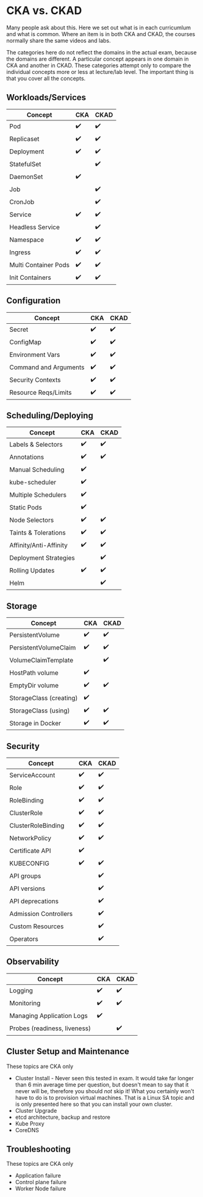 # CKA vs. CKAD

Many people ask about this. Here we set out what is in each curricumlum and what is common. Where an item is in both CKA and CKAD, the courses normally share the same videos and labs.

The categories here do not reflect the domains in the actual exam, because the domains are different. A particular concept appears in one domain in CKA and another in CKAD. These categories attempt only to compare the individual concepts more or less at lecture/lab level. The important thing is that you cover all the concepts.

## Workloads/Services

| Concept               | CKA                | CKAD               |
|-----------------------|--------------------|--------------------|
| Pod                   | :heavy_check_mark: | :heavy_check_mark: |
| Replicaset            | :heavy_check_mark: | :heavy_check_mark: |
| Deployment            | :heavy_check_mark: | :heavy_check_mark: |
| StatefulSet           |                    | :heavy_check_mark: |
| DaemonSet             | :heavy_check_mark: |                    |
| Job                   |                    | :heavy_check_mark: |
| CronJob               |                    | :heavy_check_mark: |
| Service               | :heavy_check_mark: | :heavy_check_mark: |
| Headless Service      |                    | :heavy_check_mark: |
| Namespace             | :heavy_check_mark: | :heavy_check_mark: |
| Ingress               | :heavy_check_mark: | :heavy_check_mark: |
| Multi Container Pods  | :heavy_check_mark: | :heavy_check_mark: |
| Init Containers       | :heavy_check_mark: | :heavy_check_mark: |

## Configuration

| Concept               | CKA                | CKAD               |
|-----------------------|--------------------|--------------------|
| Secret                | :heavy_check_mark: | :heavy_check_mark: |
| ConfigMap             | :heavy_check_mark: | :heavy_check_mark: |
| Environment Vars      | :heavy_check_mark: | :heavy_check_mark: |
| Command and Arguments | :heavy_check_mark: | :heavy_check_mark: |
| Security Contexts     | :heavy_check_mark: | :heavy_check_mark: |
| Resource Reqs/Limits  | :heavy_check_mark: | :heavy_check_mark: |


## Scheduling/Deploying

| Concept                | CKA                | CKAD               |
|------------------------|--------------------|--------------------|
| Labels & Selectors     | :heavy_check_mark: | :heavy_check_mark: |
| Annotations            | :heavy_check_mark: | :heavy_check_mark: |
| Manual Scheduling      | :heavy_check_mark: |                    |
| kube-scheduler         | :heavy_check_mark: |                    |
| Multiple Schedulers    | :heavy_check_mark: |                    |
| Static Pods            | :heavy_check_mark: |                    |
| Node Selectors         | :heavy_check_mark: | :heavy_check_mark: |
| Taints & Tolerations   | :heavy_check_mark: | :heavy_check_mark: |
| Affinity/Anti-Affinity | :heavy_check_mark: | :heavy_check_mark: |
| Deployment Strategies  |                    | :heavy_check_mark: |
| Rolling Updates        | :heavy_check_mark: | :heavy_check_mark: |
| Helm                   |                    | :heavy_check_mark: |

## Storage

| Concept                 | CKA                | CKAD               |
|-------------------------|--------------------|--------------------|
| PersistentVolume        | :heavy_check_mark: | :heavy_check_mark: |
| PersistentVolumeClaim   | :heavy_check_mark: | :heavy_check_mark: |
| VolumeClaimTemplate     |                    | :heavy_check_mark: |
| HostPath volume         | :heavy_check_mark: |                    |
| EmptyDir volume         | :heavy_check_mark: | :heavy_check_mark: |
| StorageClass (creating) | :heavy_check_mark: |                    |
| StorageClass (using)    | :heavy_check_mark: | :heavy_check_mark: |
| Storage in Docker       | :heavy_check_mark: | :heavy_check_mark: |

## Security

| Concept            | CKA                | CKAD               |
|--------------------|--------------------|--------------------|
| ServiceAccount     | :heavy_check_mark: | :heavy_check_mark: |
| Role               | :heavy_check_mark: | :heavy_check_mark: |
| RoleBinding        | :heavy_check_mark: | :heavy_check_mark: |
| ClusterRole        | :heavy_check_mark: | :heavy_check_mark: |
| ClusterRoleBinding | :heavy_check_mark: | :heavy_check_mark: |
| NetworkPolicy      | :heavy_check_mark: | :heavy_check_mark: |
| Certificate API    | :heavy_check_mark: |                    |
| KUBECONFIG         | :heavy_check_mark: | :heavy_check_mark: |
| API groups         |                    | :heavy_check_mark: |
| API versions       |                    | :heavy_check_mark: |
| API deprecations   |                    | :heavy_check_mark: |
| Admission Controllers |                    | :heavy_check_mark: |
| Custom Resources   |                    | :heavy_check_mark: |
| Operators          |                    | :heavy_check_mark: |

## Observability

| Concept                      | CKA                | CKAD               |
|------------------------------|--------------------|--------------------|
| Logging                      | :heavy_check_mark: | :heavy_check_mark: |
| Monitoring                   | :heavy_check_mark: | :heavy_check_mark: |
| Managing Application Logs    | :heavy_check_mark: |                    |
| Probes (readiness, liveness) |                    | :heavy_check_mark: |

## Cluster Setup and Maintenance

These topics are CKA only

* Cluster Install - Never seen this tested in exam. It would take far longer than 6 min average time per question, but doesn't mean to say that it never will be, therefore you should *not* skip it! What you certainly won't have to do is to provision virtual machines. That is a Linux SA topic and is only presented here so that you can install your own cluster.
* Cluster Upgrade
* etcd architecture, backup and restore
* Kube Proxy
* CoreDNS

## Troubleshooting

These topics are CKA only

* Application failure
* Control plane failure
* Worker Node failure